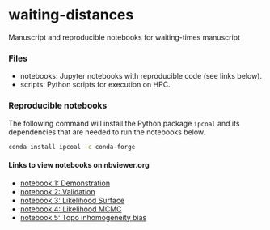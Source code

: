 # waiting-distances
Manuscript and reproducible notebooks for waiting-times manuscript


### Files

- notebooks: Jupyter notebooks with reproducible code (see links below).  
- scripts: Python scripts for execution on HPC.  

### Reproducible notebooks
The following command will install the Python package `ipcoal` and its
dependencies that are needed to run the notebooks below.
```bash
conda install ipcoal -c conda-forge 
```

#### Links to view notebooks on nbviewer.org

- [notebook 1: Demonstration](https://nbviewer.org/github/eaton-lab/waiting-distance-code/blob/main/final-notebooks/nb-x1-demonstration.ipynb)  
- [notebook 2: Validation](https://nbviewer.org/github/eaton-lab/waiting-distance-code/blob/main/final-notebooks/nb-x2-validations-revisions.ipynb)  
- [notebook 3: Likelihood Surface](https://nbviewer.org/github/eaton-lab/waiting-distance-code/blob/main/final-notebooks/nb-x3-likelihood-surface.ipynb)  
- [notebook 4: Likelihood MCMC](https://nbviewer.org/github/eaton-lab/waiting-distance-code/blob/main/final-notebooks/nb-x4-likelihood-mcmc-posteriors.ipynb)  
- [notebook 5: Topo inhomogeneity bias](https://nbviewer.org/github/eaton-lab/waiting-distance-code/blob/main/final-notebooks/nb-x5-topo-inhomogeneous-bias.ipynb)  
